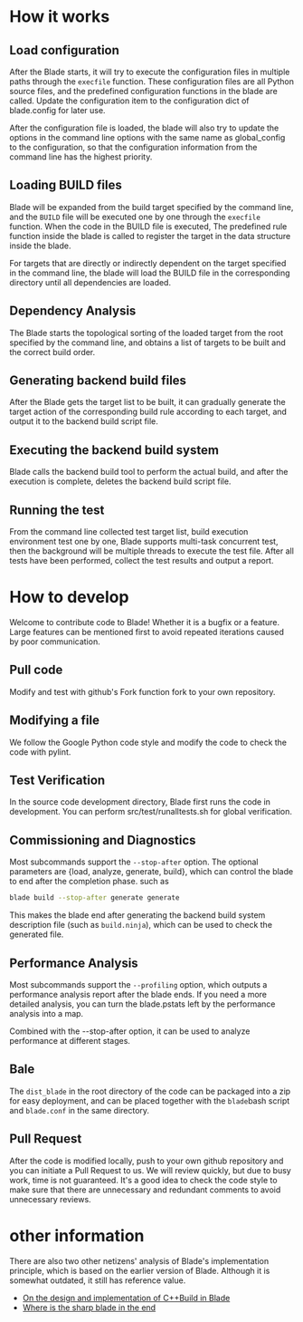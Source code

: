 # How it works

## Load configuration
After the Blade starts, it will try to execute the configuration files in multiple paths through the `execfile` function. These configuration files are all Python source files, and the predefined configuration functions in the blade are called.
Update the configuration item to the configuration dict of blade.config for later use.

After the configuration file is loaded, the blade will also try to update the options in the command line options with the same name as global_config to the configuration, so that the configuration information from the command line has the highest priority.

## Loading BUILD files
Blade will be expanded from the build target specified by the command line, and the `BUILD` file will be executed one by one through the `execfile` function. When the code in the BUILD file is executed,
The predefined rule function inside the blade is called to register the target in the data structure inside the blade.

For targets that are directly or indirectly dependent on the target specified in the command line, the blade will load the BUILD file in the corresponding directory until all dependencies are loaded.

## Dependency Analysis
The Blade starts the topological sorting of the loaded target from the root specified by the command line, and obtains a list of targets to be built and the correct build order.

## Generating backend build files
After the Blade gets the target list to be built, it can gradually generate the target action of the corresponding build rule according to each target, and output it to the backend build script file.

## Executing the backend build system
Blade calls the backend build tool to perform the actual build, and after the execution is complete, deletes the backend build script file.

## Running the test
From the command line collected test target list, build execution environment test one by one, Blade supports multi-task concurrent test, then the background will be multiple threads to execute the test file.
After all tests have been performed, collect the test results and output a report.

# How to develop
Welcome to contribute code to Blade! Whether it is a bugfix or a feature. Large features can be mentioned first to avoid repeated iterations caused by poor communication.

## Pull code
Modify and test with github's Fork function fork to your own repository.

## Modifying a file
We follow the Google Python code style and modify the code to check the code with pylint.

## Test Verification
In the source code development directory, Blade first runs the code in development. You can perform src/test/runalltests.sh for global verification.

## Commissioning and Diagnostics

Most subcommands support the `--stop-after` option. The optional parameters are {load, analyze, generate, build}, which can control the blade to end after the completion phase. such as
```bash
blade build --stop-after generate generate
```
This makes the blade end after generating the backend build system description file (such as `build.ninja`), which can be used to check the generated file.

## Performance Analysis
Most subcommands support the `--profiling` option, which outputs a performance analysis report after the blade ends. If you need a more detailed analysis, you can turn the blade.pstats left by the performance analysis into a map.

Combined with the --stop-after option, it can be used to analyze performance at different stages.


## Bale
The `dist_blade` in the root directory of the code can be packaged into a zip for easy deployment, and can be placed together with the `blade`bash script and `blade.conf` in the same directory.

## Pull Request
After the code is modified locally, push to your own github repository and you can initiate a Pull Request to us. We will review quickly, but due to busy work, time is not guaranteed.
It's a good idea to check the code style to make sure that there are unnecessary and redundant comments to avoid unnecessary reviews.

# other information
There are also two other netizens' analysis of Blade's implementation principle, which is based on the earlier version of Blade. Although it is somewhat outdated, it still has reference value.
* [On the design and implementation of C++Build in Blade](https://tsgsz.github.io/2013/11/01/2013-11-01-thinking-in-design-of-blade-cpp-build/)
* [Where is the sharp blade in the end](http://blog.sina.com.cn/s/blog_4af176450101bg69.html)
